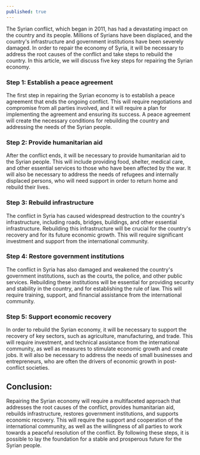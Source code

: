 ```yaml
---
published: true
---
```

The Syrian conflict, which began in 2011, has had a devastating impact on the country and its people. Millions of Syrians have been displaced, and the country's infrastructure and government institutions have been severely damaged. In order to repair the economy of Syria, it will be necessary to address the root causes of the conflict and take steps to rebuild the country. In this article, we will discuss five key steps for repairing the Syrian economy.

### Step 1: Establish a peace agreement

The first step in repairing the Syrian economy is to establish a peace agreement that ends the ongoing conflict. This will require negotiations and compromise from all parties involved, and it will require a plan for implementing the agreement and ensuring its success. A peace agreement will create the necessary conditions for rebuilding the country and addressing the needs of the Syrian people.

### Step 2: Provide humanitarian aid

After the conflict ends, it will be necessary to provide humanitarian aid to the Syrian people. This will include providing food, shelter, medical care, and other essential services to those who have been affected by the war. It will also be necessary to address the needs of refugees and internally displaced persons, who will need support in order to return home and rebuild their lives.

### Step 3: Rebuild infrastructure

The conflict in Syria has caused widespread destruction to the country's infrastructure, including roads, bridges, buildings, and other essential infrastructure. Rebuilding this infrastructure will be crucial for the country's recovery and for its future economic growth. This will require significant investment and support from the international community.

### Step 4: Restore government institutions

The conflict in Syria has also damaged and weakened the country's government institutions, such as the courts, the police, and other public services. Rebuilding these institutions will be essential for providing security and stability in the country, and for establishing the rule of law. This will require training, support, and financial assistance from the international community.

### Step 5: Support economic recovery

In order to rebuild the Syrian economy, it will be necessary to support the recovery of key sectors, such as agriculture, manufacturing, and trade. This will require investment, and technical assistance from the international community, as well as measures to stimulate economic growth and create jobs. It will also be necessary to address the needs of small businesses and entrepreneurs, who are often the drivers of economic growth in post-conflict societies.

## Conclusion:

Repairing the Syrian economy will require a multifaceted approach that addresses the root causes of the conflict, provides humanitarian aid, rebuilds infrastructure, restores government institutions, and supports economic recovery. This will require the support and cooperation of the international community, as well as the willingness of all parties to work towards a peaceful resolution of the conflict. By following these steps, it is possible to lay the foundation for a stable and prosperous future for the Syrian people.
